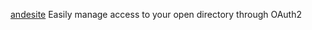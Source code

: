 
[andesite](https://github.com/nektro/andesite)
Easily manage access to your open directory through OAuth2

